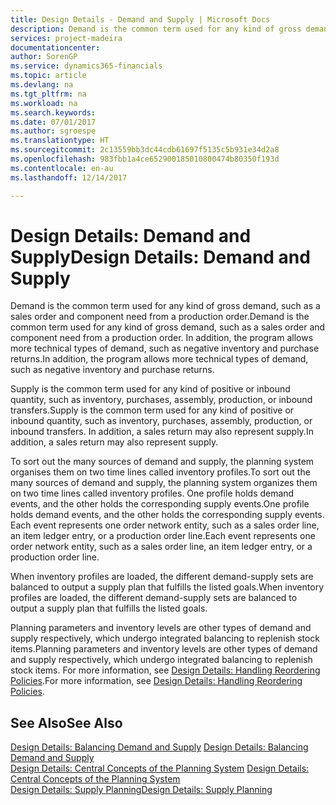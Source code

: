 ```yaml
---
title: Design Details - Demand and Supply | Microsoft Docs
description: Demand is the common term used for any kind of gross demand, such as a sales order and component need from a production order. In addition, the program allows more technical types of demand, such as negative inventory and purchase returns.
services: project-madeira
documentationcenter: 
author: SorenGP
ms.service: dynamics365-financials
ms.topic: article
ms.devlang: na
ms.tgt_pltfrm: na
ms.workload: na
ms.search.keywords: 
ms.date: 07/01/2017
ms.author: sgroespe
ms.translationtype: HT
ms.sourcegitcommit: 2c13559bb3dc44cdb61697f5135c5b931e34d2a8
ms.openlocfilehash: 983fbb1a4ce652900185010800474b80350f193d
ms.contentlocale: en-au
ms.lasthandoff: 12/14/2017

---
```

# <a name="design-details-demand-and-supply"></a><span data-ttu-id="b0a51-104">Design Details: Demand and Supply</span><span class="sxs-lookup"><span data-stu-id="b0a51-104">Design Details: Demand and Supply</span></span>
<span data-ttu-id="b0a51-105">Demand is the common term used for any kind of gross demand, such as a sales order and component need from a production order.</span><span class="sxs-lookup"><span data-stu-id="b0a51-105">Demand is the common term used for any kind of gross demand, such as a sales order and component need from a production order.</span></span> <span data-ttu-id="b0a51-106">In addition, the program allows more technical types of demand, such as negative inventory and purchase returns.</span><span class="sxs-lookup"><span data-stu-id="b0a51-106">In addition, the program allows more technical types of demand, such as negative inventory and purchase returns.</span></span>  
  
 <span data-ttu-id="b0a51-107">Supply is the common term used for any kind of positive or inbound quantity, such as inventory, purchases, assembly, production, or inbound transfers.</span><span class="sxs-lookup"><span data-stu-id="b0a51-107">Supply is the common term used for any kind of positive or inbound quantity, such as inventory, purchases, assembly, production, or inbound transfers.</span></span> <span data-ttu-id="b0a51-108">In addition, a sales return may also represent supply.</span><span class="sxs-lookup"><span data-stu-id="b0a51-108">In addition, a sales return may also represent supply.</span></span>  
  
 <span data-ttu-id="b0a51-109">To sort out the many sources of demand and supply, the planning system organises them on two time lines called inventory profiles.</span><span class="sxs-lookup"><span data-stu-id="b0a51-109">To sort out the many sources of demand and supply, the planning system organizes them on two time lines called inventory profiles.</span></span> <span data-ttu-id="b0a51-110">One profile holds demand events, and the other holds the corresponding supply events.</span><span class="sxs-lookup"><span data-stu-id="b0a51-110">One profile holds demand events, and the other holds the corresponding supply events.</span></span> <span data-ttu-id="b0a51-111">Each event represents one order network entity, such as a sales order line, an item ledger entry, or a production order line.</span><span class="sxs-lookup"><span data-stu-id="b0a51-111">Each event represents one order network entity, such as a sales order line, an item ledger entry, or a production order line.</span></span>  
  
 <span data-ttu-id="b0a51-112">When inventory profiles are loaded, the different demand-supply sets are balanced to output a supply plan that fulfills the listed goals.</span><span class="sxs-lookup"><span data-stu-id="b0a51-112">When inventory profiles are loaded, the different demand-supply sets are balanced to output a supply plan that fulfills the listed goals.</span></span>  
  
 <span data-ttu-id="b0a51-113">Planning parameters and inventory levels are other types of demand and supply respectively, which undergo integrated balancing to replenish stock items.</span><span class="sxs-lookup"><span data-stu-id="b0a51-113">Planning parameters and inventory levels are other types of demand and supply respectively, which undergo integrated balancing to replenish stock items.</span></span> <span data-ttu-id="b0a51-114">For more information, see [Design Details: Handling Reordering Policies](design-details-handling-reordering-policies.md).</span><span class="sxs-lookup"><span data-stu-id="b0a51-114">For more information, see [Design Details: Handling Reordering Policies](design-details-handling-reordering-policies.md).</span></span>  
  
## <a name="see-also"></a><span data-ttu-id="b0a51-115">See Also</span><span class="sxs-lookup"><span data-stu-id="b0a51-115">See Also</span></span>  
 <span data-ttu-id="b0a51-116">[Design Details: Balancing Demand and Supply](design-details-balancing-demand-and-supply.md) </span><span class="sxs-lookup"><span data-stu-id="b0a51-116">[Design Details: Balancing Demand and Supply](design-details-balancing-demand-and-supply.md) </span></span>  
 <span data-ttu-id="b0a51-117">[Design Details: Central Concepts of the Planning System](design-details-central-concepts-of-the-planning-system.md) </span><span class="sxs-lookup"><span data-stu-id="b0a51-117">[Design Details: Central Concepts of the Planning System](design-details-central-concepts-of-the-planning-system.md) </span></span>  
 [<span data-ttu-id="b0a51-118">Design Details: Supply Planning</span><span class="sxs-lookup"><span data-stu-id="b0a51-118">Design Details: Supply Planning</span></span>](design-details-supply-planning.md)
